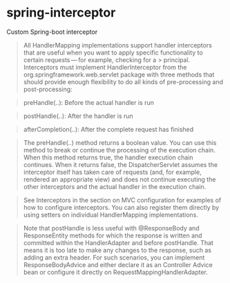 # spring-interceptor
Custom Spring-boot interceptor


> All HandlerMapping implementations support handler interceptors that are useful when you want to apply specific functionality to certain requests — for example, checking for a >  principal. Interceptors must implement HandlerInterceptor from the org.springframework.web.servlet package with three methods that should provide enough flexibility to do all kinds of pre-processing and post-processing:

> preHandle(..): Before the actual handler is run

> postHandle(..): After the handler is run

> afterCompletion(..): After the complete request has finished

> The preHandle(..) method returns a boolean value. You can use this method to break or continue the processing of the execution chain. When this method returns true, the handler execution chain continues. When it returns false, the DispatcherServlet assumes the interceptor itself has taken care of requests (and, for example, rendered an appropriate view) and does not continue executing the other interceptors and the actual handler in the execution chain.

> See Interceptors in the section on MVC configuration for examples of how to configure interceptors. You can also register them directly by using setters on individual HandlerMapping implementations.

> Note that postHandle is less useful with @ResponseBody and ResponseEntity methods for which the response is written and committed within the HandlerAdapter and before postHandle. That means it is too late to make any changes to the response, such as adding an extra header. For such scenarios, you can implement ResponseBodyAdvice and either declare it as an   Controller Advice bean or configure it directly on RequestMappingHandlerAdapter.

